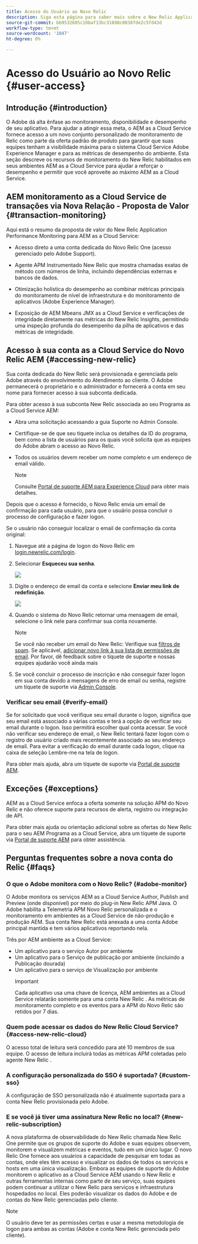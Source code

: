 ```yaml
---
title: Acesso do Usuário ao Novo Relic
description: Siga esta página para saber mais sobre o New Relic Application Performance Monitoring for AEM as a Cloud Service
source-git-commit: bb9532685c10baf13bc31898c0038fde2c5fd43d
workflow-type: tm+mt
source-wordcount: '1047'
ht-degree: 0%

---
```



# Acesso do Usuário ao Novo Relic {#user-access}

## Introdução {#introduction}

O Adobe dá alta ênfase ao monitoramento, disponibilidade e desempenho de seu aplicativo. Para ajudar a atingir essa meta, o AEM as a Cloud Service fornece acesso a um novo conjunto personalizado de monitoramento de Relic como parte da oferta padrão de produto para garantir que suas equipes tenham a visibilidade máxima para o sistema Cloud Service Adobe Experience Manager e para as métricas de desempenho do ambiente. Esta seção descreve os recursos de monitoramento do New Relic habilitados em seus ambientes AEM as a Cloud Service para ajudar a reforçar o desempenho e permitir que você aproveite ao máximo AEM as a Cloud Service.

## AEM monitoramento as a Cloud Service de transações via Nova Relação - Proposta de Valor {#transaction-monitoring}

Aqui está o resumo da proposta de valor do New Relic Application Performance Monitoring para AEM as a Cloud Service:

* Acesso direto a uma conta dedicada do Novo Relic One (acesso gerenciado pelo Adobe Support).

* Agente APM Instrumentado New Relic que mostra chamadas exatas de método com números de linha, incluindo dependências externas e bancos de dados.

* Otimização holística do desempenho ao combinar métricas principais do monitoramento de nível de infraestrutura e do monitoramento de aplicativos (Adobe Experience Manager).

* Exposição de AEM Mbeans JMX as a Cloud Service e verificações de integridade diretamente nas métricas do New Relic Insights, permitindo uma inspeção profunda do desempenho da pilha de aplicativos e das métricas de integridade.

## Acesso à sua conta as a Cloud Service do Novo Relic AEM {#accessing-new-relic}

Sua conta dedicada do New Relic será provisionada e gerenciada pelo Adobe através do envolvimento do Atendimento ao cliente. O Adobe permanecerá o proprietário e o administrador e fornecerá a conta em seu nome para fornecer acesso à sua subconta dedicada.

Para obter acesso à sua subconta New Relic associada ao seu Programa as a Cloud Service AEM:

* Abra uma solicitação acessando a guia Suporte no Admin Console.
* Certifique-se de que seu tíquete inclua os detalhes da ID do programa, bem como a lista de usuários para os quais você solicita que as equipes do Adobe abram o acesso ao Novo Relic.
* Todos os usuários devem receber um nome completo e um endereço de email válido.

   >[!NOTE]
   >Consulte [Portal de suporte AEM para Experience Cloud](https://helpx.adobe.com/enterprise/using/support-for-experience-cloud.html) para obter mais detalhes.

Depois que o acesso é fornecido, o Novo Relic envia um email de confirmação para cada usuário, para que o usuário possa concluir o processo de configuração e fazer logon.

Se o usuário não conseguir localizar o email de confirmação da conta original:

1. Navegue até a página de logon do Novo Relic em [login.newrelic.com/login](https://login.newrelic.com/login).

1. Selecionar **Esqueceu sua senha**.

   ![](/help/implementing/cloud-manager/assets/new-relic/newrelic-1.png)

1. Digite o endereço de email da conta e selecione **Enviar meu link de redefinição**.

   ![](/help/implementing/cloud-manager/assets/new-relic/newrelic-2.png)

1. Quando o sistema do Novo Relic retornar uma mensagem de email, selecione o link nele para confirmar sua conta novamente.

   >[!NOTE]
   >Se você não receber um email do New Relic:
   >Verifique sua [filtros de spam](https://docs.newrelic.com/docs/accounts/accounts-billing/account-setup/create-your-new-relic-account/). Se aplicável, [adicionar novo link à sua lista de permissões de email](https://docs.newrelic.com/docs/accounts/accounts/account-maintenance/account-email-settings/#email-whitelist).
   >Por favor, dê feedback sobre o tíquete de suporte e nossas equipes ajudarão você ainda mais

1. Se você concluir o processo de inscrição e não conseguir fazer logon em sua conta devido a mensagens de erro de email ou senha, registre um tíquete de suporte via [Admin Console](https://adminconsole.adobe.com/).

### Verificar seu email {#verify-email}

Se for solicitado que você verifique seu email durante o logon, significa que seu email está associado a várias contas e terá a opção de verificar seu email durante o logon. Isso permitirá escolher qual conta acessar. Se você não verificar seu endereço de email, o New Relic tentará fazer logon com o registro de usuário criado mais recentemente associado ao seu endereço de email. Para evitar a verificação do email durante cada logon, clique na caixa de seleção Lembre-me na tela de logon.

Para obter mais ajuda, abra um tíquete de suporte via [Portal de suporte AEM](https://helpx.adobe.com/enterprise/using/support-for-experience-cloud.html).

## Exceções {#exceptions}

AEM as a Cloud Service enfoca a oferta somente na solução APM do Novo Relic e não oferece suporte para recursos de alerta, registro ou integração de API.

Para obter mais ajuda ou orientação adicional sobre as ofertas do New Relic para o seu AEM Programa as a Cloud Service, abra um tíquete de suporte via [Portal de suporte AEM](https://helpx.adobe.com/enterprise/using/support-for-experience-cloud.html) para obter assistência.

## Perguntas frequentes sobre a nova conta do Relic {#faqs}

### O que o Adobe monitora com o Novo Relic? {#adobe-monitor}

O Adobe monitora os serviços AEM as a Cloud Service Author, Publish and Preview (onde disponível) por meio do plug-in New Relic APM Java. O Adobe habilita a Telemetria APM Novo Relic personalizada e o monitoramento em ambientes as a Cloud Service de não-produção e produção AEM. Sua conta New Relic está anexada a uma conta Adobe principal mantida e tem vários aplicativos reportando nela.

Três por AEM ambiente as a Cloud Service:

* Um aplicativo para o serviço Autor por ambiente
* Um aplicativo para o Serviço de publicação por ambiente (incluindo a Publicação dourada)
* Um aplicativo para o serviço de Visualização por ambiente
   >[!IMPORTANT]
   >Cada aplicativo usa uma chave de licença, AEM ambientes as a Cloud Service relatarão somente para uma conta New Relic . As métricas de monitoramento completo e os eventos para a APM do Novo Relic são retidos por 7 dias.

### Quem pode acessar os dados do New Relic Cloud Service? {#access-new-relic-cloud}

O acesso total de leitura será concedido para até 10 membros de sua equipe. O acesso de leitura incluirá todas as métricas APM coletadas pelo agente New Relic .

### A configuração personalizada do SSO é suportada? {#custom-sso}

A configuração de SSO personalizada não é atualmente suportada para a conta New Relic provisionada pelo Adobe.

### E se você já tiver uma assinatura New Relic no local? {#new-relic-subscription}

A nova plataforma de observabilidade do New Relic chamada New Relic One permite que os grupos de suporte do Adobe e suas equipes observem, monitorem e visualizem métricas e eventos, tudo em um único lugar. O novo Relic One fornece aos usuários a capacidade de pesquisar em todas as contas, onde eles têm acesso e visualizar os dados de todos os serviços e hosts em uma única visualização. Embora as equipes de suporte do Adobe monitorem o aplicativo as a Cloud Service AEM usando o New Relic e outras ferramentas internas como parte de seu serviço, suas equipes podem continuar a utilizar o New Relic para serviços e infraestrutura hospedados no local. Eles poderão visualizar os dados do Adobe e de contas do New Relic gerenciadas pelo cliente.

>[!NOTE]
>O usuário deve ter as permissões certas e usar a mesma metodologia de logon para ambas as contas (Adobe e conta New Relic gerenciada pelo cliente).


